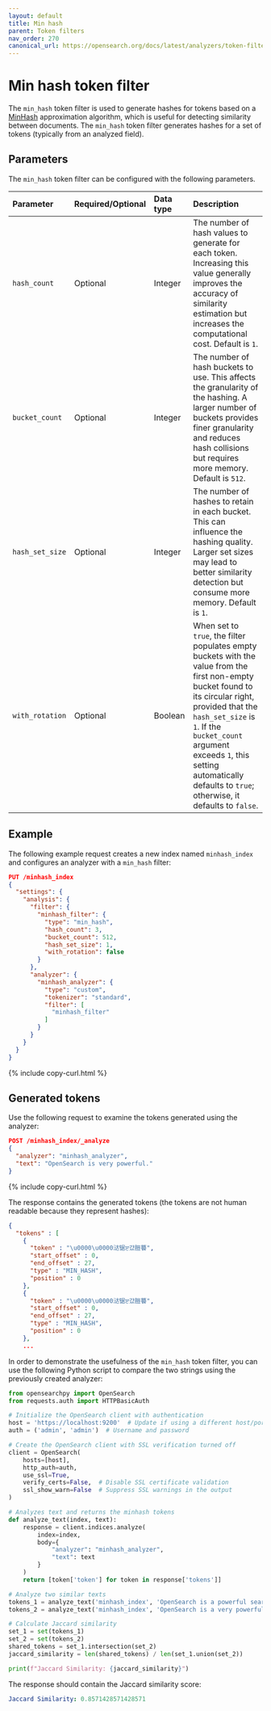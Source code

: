```yaml
---
layout: default
title: Min hash
parent: Token filters
nav_order: 270
canonical_url: https://opensearch.org/docs/latest/analyzers/token-filters/min-hash/
---
```


# Min hash token filter

The `min_hash` token filter is used to generate hashes for tokens based on a [MinHash](https://en.wikipedia.org/wiki/MinHash) approximation algorithm, which is useful for detecting similarity between documents. The `min_hash` token filter generates hashes for a set of tokens (typically from an analyzed field).

## Parameters

The `min_hash` token filter can be configured with the following parameters.

Parameter | Required/Optional | Data type | Description
:--- | :--- | :--- | :--- 
`hash_count` | Optional | Integer | The number of hash values to generate for each token. Increasing this value generally improves the accuracy of similarity estimation but increases the computational cost. Default is `1`.
`bucket_count` | Optional | Integer | The number of hash buckets to use. This affects the granularity of the hashing. A larger number of buckets provides finer granularity and reduces hash collisions but requires more memory. Default is `512`.
`hash_set_size` | Optional | Integer | The number of hashes to retain in each bucket. This can influence the hashing quality. Larger set sizes may lead to better similarity detection but consume more memory. Default is `1`.
`with_rotation` | Optional | Boolean | When set to `true`, the filter populates empty buckets with the value from the first non-empty bucket found to its circular right, provided that the `hash_set_size` is `1`. If the `bucket_count` argument exceeds `1`, this setting automatically defaults to `true`; otherwise, it defaults to `false`.

## Example

The following example request creates a new index named `minhash_index` and configures an analyzer with a `min_hash` filter:

```json
PUT /minhash_index
{
  "settings": {
    "analysis": {
      "filter": {
        "minhash_filter": {
          "type": "min_hash",
          "hash_count": 3,
          "bucket_count": 512,
          "hash_set_size": 1,
          "with_rotation": false
        }
      },
      "analyzer": {
        "minhash_analyzer": {
          "type": "custom",
          "tokenizer": "standard",
          "filter": [
            "minhash_filter"
          ]
        }
      }
    }
  }
}
```
{% include copy-curl.html %}

## Generated tokens

Use the following request to examine the tokens generated using the analyzer:

```json
POST /minhash_index/_analyze
{
  "analyzer": "minhash_analyzer",
  "text": "OpenSearch is very powerful."
}
```
{% include copy-curl.html %}

The response contains the generated tokens (the tokens are not human readable because they represent hashes):

```json
{
  "tokens" : [
    {
      "token" : "\u0000\u0000㳠锯ੲ걌䐩䉵",
      "start_offset" : 0,
      "end_offset" : 27,
      "type" : "MIN_HASH",
      "position" : 0
    },
    {
      "token" : "\u0000\u0000㳠锯ੲ걌䐩䉵",
      "start_offset" : 0,
      "end_offset" : 27,
      "type" : "MIN_HASH",
      "position" : 0
    },
    ...
```

In order to demonstrate the usefulness of the `min_hash` token filter, you can use the following Python script to compare the two strings using the previously created analyzer:

```python
from opensearchpy import OpenSearch
from requests.auth import HTTPBasicAuth

# Initialize the OpenSearch client with authentication
host = 'https://localhost:9200'  # Update if using a different host/port
auth = ('admin', 'admin')  # Username and password

# Create the OpenSearch client with SSL verification turned off
client = OpenSearch(
    hosts=[host],
    http_auth=auth,
    use_ssl=True,
    verify_certs=False,  # Disable SSL certificate validation
    ssl_show_warn=False  # Suppress SSL warnings in the output
)

# Analyzes text and returns the minhash tokens
def analyze_text(index, text):
    response = client.indices.analyze(
        index=index,
        body={
            "analyzer": "minhash_analyzer",
            "text": text
        }
    )
    return [token['token'] for token in response['tokens']]

# Analyze two similar texts
tokens_1 = analyze_text('minhash_index', 'OpenSearch is a powerful search engine.')
tokens_2 = analyze_text('minhash_index', 'OpenSearch is a very powerful search engine.')

# Calculate Jaccard similarity
set_1 = set(tokens_1)
set_2 = set(tokens_2)
shared_tokens = set_1.intersection(set_2)
jaccard_similarity = len(shared_tokens) / len(set_1.union(set_2))

print(f"Jaccard Similarity: {jaccard_similarity}")
```

The response should contain the Jaccard similarity score:

```yaml
Jaccard Similarity: 0.8571428571428571
```